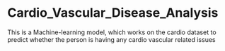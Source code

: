 # Cardio_Vascular_Disease_Analysis
This is a Machine-learning model, which works on the cardio dataset to predict whether the person is having any cardio vascular related issues
